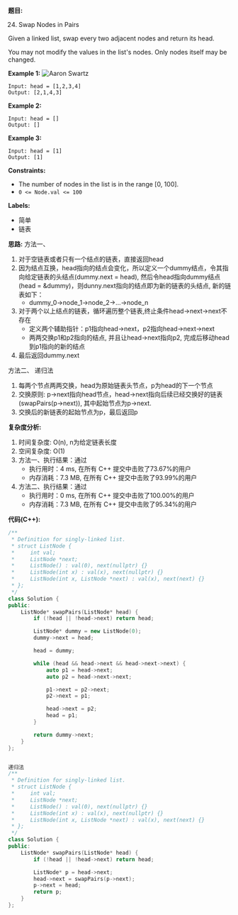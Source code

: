 **题目:**

24. Swap Nodes in Pairs

Given a linked list, swap every two adjacent nodes and return its head.

You may not modify the values in the list's nodes. Only nodes itself may be changed.

**Example 1:**
![Aaron Swartz](https://assets.leetcode.com/uploads/2020/10/03/swap_ex1.jpg)
```
Input: head = [1,2,3,4]
Output: [2,1,4,3]
```

**Example 2:**
```
Input: head = []
Output: []
```

**Example 3:**
```
Input: head = [1]
Output: [1]
```

**Constraints:**
- The number of nodes in the list is in the range [0, 100].
- ```0 <= Node.val <= 100```

**Labels:**
- 简单
- 链表

**思路:**
方法一、
1. 对于空链表或者只有一个结点的链表，直接返回head
2. 因为结点互换，head指向的结点会变化，所以定义一个dummy结点，令其指向给定链表的头结点(dummy.next = head), 然后令head指向dummy结点(head = &dummy)，则dunny.next指向的结点即为新的链表的头结点, 新的链表如下：
    - dummy_0->node_1->node_2->...->node_n
3. 对于两个以上结点的链表，循环遍历整个链表,终止条件head->next->next不存在
    - 定义两个辅助指针：p1指向head->next，p2指向head->next->next
    - 两两交换p1和p2指向的结点, 并且让head->next指向p2, 完成后移动head到p1指向的新的结点
4. 最后返回dummy.next

方法二、
递归法
1. 每两个节点两两交换，head为原始链表头节点，p为head的下一个节点
2. 交换原则: p->next指向head节点，head->next指向后续已经交换好的链表(swapPairs(p->next)), 其中起始节点为p->next.
3. 交换后的新链表的起始节点为p，最后返回p

**复杂度分析:**
1. 时间复杂度: O(n), n为给定链表长度
2. 空间复杂度: O(1)
3. 方法一、执行结果：通过
    - 执行用时：4 ms, 在所有 C++ 提交中击败了73.67%的用户
    - 内存消耗：7.3 MB, 在所有 C++ 提交中击败了93.99%的用户
4. 方法二、执行结果：通过
    - 执行用时：0 ms, 在所有 C++ 提交中击败了100.00%的用户
    - 内存消耗：7.3 MB, 在所有 C++ 提交中击败了95.34%的用户

**代码(C++):**
```C++
/**
 * Definition for singly-linked list.
 * struct ListNode {
 *     int val;
 *     ListNode *next;
 *     ListNode() : val(0), next(nullptr) {}
 *     ListNode(int x) : val(x), next(nullptr) {}
 *     ListNode(int x, ListNode *next) : val(x), next(next) {}
 * };
 */
class Solution {
public:
    ListNode* swapPairs(ListNode* head) {
        if (!head || !head->next) return head;

        ListNode* dummy = new ListNode(0);
        dummy->next = head;

        head = dummy;

        while (head && head->next && head->next->next) {
            auto p1 = head->next;
            auto p2 = head->next->next;

            p1->next = p2->next;
            p2->next = p1;

            head->next = p2;
            head = p1;
        }

        return dummy->next;
    }
};


递归法
/**
 * Definition for singly-linked list.
 * struct ListNode {
 *     int val;
 *     ListNode *next;
 *     ListNode() : val(0), next(nullptr) {}
 *     ListNode(int x) : val(x), next(nullptr) {}
 *     ListNode(int x, ListNode *next) : val(x), next(next) {}
 * };
 */
class Solution {
public:
    ListNode* swapPairs(ListNode* head) {
        if (!head || !head->next) return head;

        ListNode* p = head->next;
        head->next = swapPairs(p->next);
        p->next = head;
        return p;
    }
};
```
